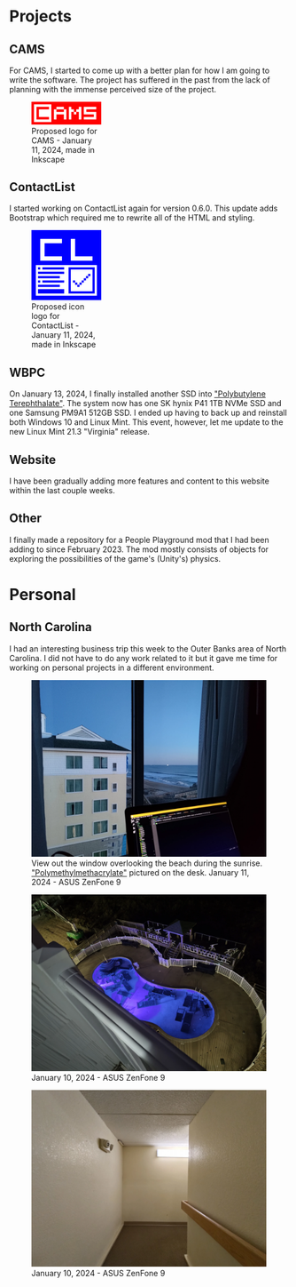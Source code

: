 # Projects

## CAMS
For CAMS, I started to come up with a better plan for how I am going to write the software. The project has suffered in the past from the lack of planning with the immense perceived size of the project.

<figure style="width: 25%">
    <img src="/static/blog/4/cams_logo_jan112024_796x256.png">
    <figcaption>Proposed logo for CAMS - January 11, 2024, made in Inkscape</figcaption>
</figure>

## ContactList
I started working on ContactList again for version 0.6.0. This update adds Bootstrap which required me to rewrite all of the HTML and styling.

<figure style="width: 25%" >
    <img src="/static/blog/4/cl_icon_256x256.png">
    <figcaption>Proposed icon logo for ContactList - January 11, 2024, made in Inkscape</figcaption>
</figure>

## WBPC
On January 13, 2024, I finally installed another SSD into ["Polybutylene Terephthalate"](../../projects/pc_pbt/). The system now has one SK hynix P41 1TB NVMe SSD and one Samsung PM9A1 512GB SSD. I ended up having to back up and reinstall both Windows 10 and Linux Mint. This event, however, let me update to the new Linux Mint 21.3 "Virginia" release. 

## Website
I have been gradually adding more features and content to this website within the last couple weeks.

## Other
I finally made a repository for a People Playground mod that I had been adding to since February 2023. The mod mostly consists of objects for exploring the possibilities of the game's (Unity's) physics.

# Personal

## North Carolina
I had an interesting business trip this week to the Outer Banks area of North Carolina. I did not have to do any work related to it but it gave me time for working on personal projects in a different environment.

<figure>
    <img src="/static/blog/4/obx_2.webp">
    <figcaption>View out the window overlooking the beach during the sunrise. <a href="../../projects/pc_pmma/">"Polymethylmethacrylate"</a> pictured on the desk. January 11, 2024 - ASUS ZenFone 9</figcaption>
</figure>

<figure>
    <img src="/static/blog/4/obx_1.webp">
    <figcaption>January 10, 2024 - ASUS ZenFone 9</figcaption>
</figure>

<figure>
    <img src="/static/blog/4/obx_3.webp">
    <figcaption>January 10, 2024 - ASUS ZenFone 9</figcaption>
</figure>